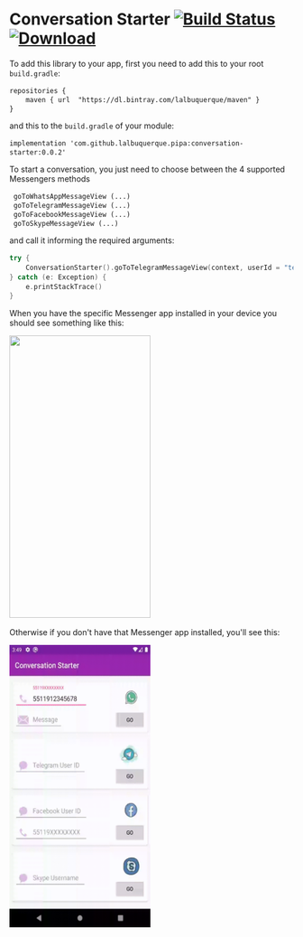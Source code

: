 # Conversation Starter [![Build Status](https://travis-ci.com/lalbuquerque/conversation-starter.svg?branch=master)](https://travis-ci.com/lalbuquerque/conversation-starter) [ ![Download](https://api.bintray.com/packages/lalbuquerque/maven/com.github.lalbuquerque.pipa%3Aconversation-starter/images/download.svg) ](https://bintray.com/lalbuquerque/maven/com.github.lalbuquerque.pipa%3Aconversation-starter/_latestVersion)

To add this library to your app, first you need to add this to your root `build.gradle`:

```
repositories {  
    maven { url  "https://dl.bintray.com/lalbuquerque/maven" }  
}
```

and this to the `build.gradle` of your module:

```
implementation 'com.github.lalbuquerque.pipa:conversation-starter:0.0.2'
```


To start a conversation, you just need to choose between the 4 supported Messengers methods
```
 goToWhatsAppMessageView (...)
 goToTelegramMessageView (...)
 goToFacebookMessageView (...)
 goToSkypeMessageView (...)
```

and call it informing the required arguments:

```kotlin
try {
    ConversationStarter().goToTelegramMessageView(context, userId = "tecnoblog")
} catch (e: Exception) {
    e.printStackTrace()
} 
```

When you have the specific Messenger app installed in your device you should see something like this:

<img src="gif-telegram-tecnoblog.gif" width="250" height="500"/>

Otherwise if you don't have that Messenger app installed, you'll see this:

<img src="gif-whatsapp-playstore.gif" width="250" height="500"/>